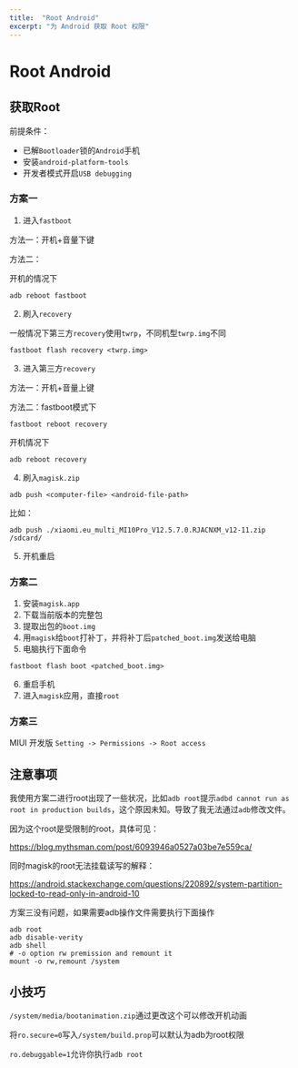```yaml
---
title:  "Root Android"
excerpt: "为 Android 获取 Root 权限"
---
```


# Root Android

## 获取Root

前提条件：

- 已解`Bootloader`锁的`Android`手机
- 安装`android-platform-tools`
- 开发者模式开启`USB debugging`

### 方案一

1. 进入`fastboot`

方法一：开机+音量下键

方法二：

开机的情况下

```shell
adb reboot fastboot
```

2. 刷入`recovery`

一般情况下第三方`recovery`使用`twrp`，不同机型`twrp.img`不同

```shell
fastboot flash recovery <twrp.img> 
```

3. 进入第三方`recovery`

方法一：开机+音量上键

方法二：fastboot模式下

```shell
fastboot reboot recovery
```

开机情况下

```shell
adb reboot recovery
```

4. 刷入`magisk.zip`

```
adb push <computer-file> <android-file-path>
```

比如：

```
adb push ./xiaomi.eu_multi_MI10Pro_V12.5.7.0.RJACNXM_v12-11.zip /sdcard/
```

5. 开机重启

### 方案二

1. 安装`magisk.app`
2. 下载当前版本的完整包
3. 提取出包的`boot.img`
4. 用`magisk`给`boot`打补丁，并将补丁后`patched_boot.img`发送给电脑
5. 电脑执行下面命令

```shell
fastboot flash boot <patched_boot.img>
```

6. 重启手机
7. 进入`magisk`应用，直接`root`

### 方案三

MIUI 开发版 `Setting -> Permissions -> Root access`

## 注意事项

我使用方案二进行root出现了一些状况，比如`adb root`提示`adbd cannot run as root in production builds`，这个原因未知。导致了我无法通过`adb`修改文件。

因为这个root是受限制的root，具体可见：

https://blog.mythsman.com/post/6093946a0527a03be7e559ca/

同时magisk的root无法挂载读写的解释：

https://android.stackexchange.com/questions/220892/system-partition-locked-to-read-only-in-android-10

方案三没有问题，如果需要adb操作文件需要执行下面操作

```shell
adb root
adb disable-verity
adb shell
# -o option rw premission and remount it
mount -o rw,remount /system
```

## 小技巧

`/system/media/bootanimation.zip`通过更改这个可以修改开机动画

将`ro.secure=0`写入`/system/build.prop`可以默认为adb为root权限

`ro.debuggable=1`允许你执行`adb root`